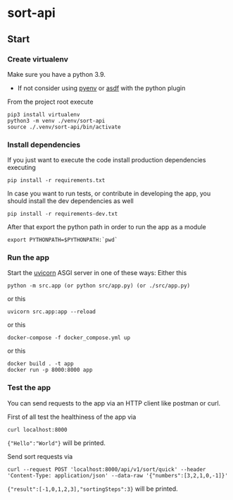 # sort-api

## Start

### Create virtualenv
Make sure you have a python 3.9.
- If not consider using [pyenv](https://github.com/pyenv/pyenv) or [asdf](https://github.com/asdf-vm/asdf) with the python plugin 

From the project root execute
```shell
pip3 install virtualenv
python3 -m venv ./venv/sort-api
source ./.venv/sort-api/bin/activate
```

### Install dependencies
If you just want to execute the code install production dependencies executing
```shell
pip install -r requirements.txt
```

In case you want to run tests, or contribute in developing the app,
you should install the dev dependencies as well
```shell
pip install -r requirements-dev.txt
```
After that export the python path in order to run the app as a module
```shell
export PYTHONPATH=$PYTHONPATH:`pwd`
```

### Run the app
Start the [uvicorn](https://www.uvicorn.org/) ASGI server in one of these ways: 
Either this
```shell
python -m src.app (or python src/app.py) (or ./src/app.py)
```
or this
```shell
uvicorn src.app:app --reload
```
or this
```shell
docker-compose -f docker_compose.yml up
```
or this
```shell
docker build . -t app
docker run -p 8000:8000 app  
```

### Test the app
You can send requests to the app via an HTTP client like postman or curl.

First of all test the healthiness of the app via
```shell
curl localhost:8000
```
`{"Hello":"World"}` will be printed.

Send sort requests via
```shell
curl --request POST 'localhost:8000/api/v1/sort/quick' --header 'Content-Type: application/json' --data-raw '{"numbers":[3,2,1,0,-1]}'
```
`{"result":[-1,0,1,2,3],"sortingSteps":3}` will be printed.

